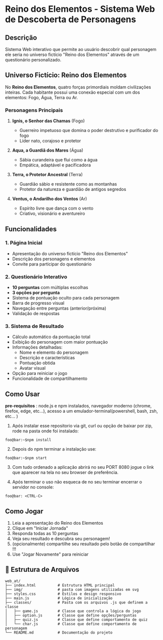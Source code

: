 # Reino dos Elementos - Sistema Web de Descoberta de Personagens

##  Descrição

Sistema Web interativo que permite ao usuário descobrir qual personagem ele seria no universo fictício "Reino dos Elementos" através de um questionário personalizado.

##  Universo Fictício: Reino dos Elementos

No **Reino dos Elementos**, quatro forças primordiais moldam civilizações inteiras. Cada habitante possui uma conexão especial com um dos elementos: Fogo, Água, Terra ou Ar.

###  Personagens Principais

1. **Ignis, o Senhor das Chamas** (Fogo)
   - Guerreiro impetuoso que domina o poder destrutivo e purificador do fogo
   - Líder nato, corajoso e protetor

2. **Aqua, a Guardiã dos Mares** (Água) 
   - Sábia curandeira que flui como a água
   - Empática, adaptável e pacificadora

3. **Terra, o Protetor Ancestral** (Terra)
   - Guardião sábio e resistente como as montanhas
   - Protetor da natureza e guardião de antigos segredos

4. **Ventus, o Andarilho dos Ventos** (Ar)
   - Espírito livre que dança com o vento
   - Criativo, visionário e aventureiro

##  Funcionalidades

### 1. Página Inicial
- Apresentação do universo fictício "Reino dos Elementos"
- Descrição dos personagens e elementos
- Convite para participar do questionário

### 2. Questionário Interativo
- **10 perguntas** com múltiplas escolhas
- **3 opções por pergunta** 
- Sistema de pontuação oculto para cada personagem
- Barra de progresso visual
- Navegação entre perguntas (anterior/próxima)
- Validação de respostas

### 3. Sistema de Resultado
- Cálculo automático da pontuação total
- Exibição do personagem com maior pontuação
- Informações detalhadas:
  - Nome e elemento do personagem
  - Descrição e características
  - Pontuação obtida
  - Avatar visual
- Opção para reiniciar o jogo
- Funcionalidade de compartilhamento



##  Como Usar
**pre-requisitos** : node.js e npm instalados, navegador moderno (chrome, firefox, edge, etc...), acesso a um emulador-terminal(powershell, bash, zsh, etc... )
1. Após instalar esse repositorio via git, curl ou opção de baixar por zip, rode na pasta onde foi instalado:

```console
foo@bar:~$npm install  
```
2. Depois do npm terminar a instalação use: 

```console
foo@bar:~$npm start  
```
3. Com tudo ordenado a aplicação abrirá no seu PORT 8080 jogue o link que aparecer na tela no seu browser de preferência.

4. Após terminar o uso não esqueca de no seu terminar encerrar o servidor no console: 

```console
foo@bar: <CTRL-C>  
```
## Como Jogar
1. Leia a apresentação do Reino dos Elementos
2. Clique em "Iniciar Jornada" 
3. Responda todas as 10 perguntas
4. Veja seu resultado e descubra seu personagem!
5. (opcionalmente) compartilhe seu resultado pelo botão de compartilhar !!!
6. Use "Jogar Novamente" para reiniciar



## 📂 Estrutura de Arquivos

```
web_at/
├── index.html          # Estrutura HTML principal
├── img/                # pasta com imagens utilizadas em svg 
├── styles.css          # Estilos e design responsivo  
├── main.js             # Lógica de inicialização 
├── classes/            # Pasta com os arquivos .js que definem a classe 
│   ├── game.js         # Classe que controla a lógica do jogo
│   ├── option.js       # Classe que define opções/perguntas
│   ├── quiz.js         # Classe que define comportamento de quiz
│   └── char.js         # Classe que define comportamento de personagem 
└── README.md           # Documentação do projeto
```


